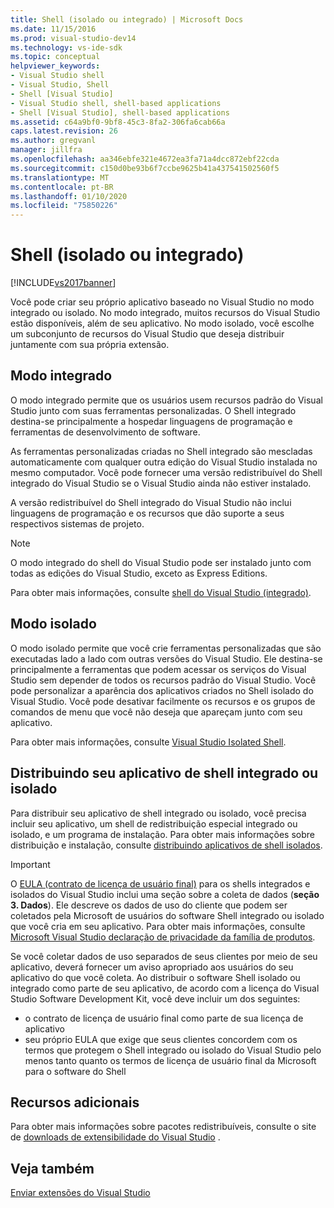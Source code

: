 ```yaml
---
title: Shell (isolado ou integrado) | Microsoft Docs
ms.date: 11/15/2016
ms.prod: visual-studio-dev14
ms.technology: vs-ide-sdk
ms.topic: conceptual
helpviewer_keywords:
- Visual Studio shell
- Visual Studio, Shell
- Shell [Visual Studio]
- Visual Studio shell, shell-based applications
- Shell [Visual Studio], shell-based applications
ms.assetid: c64a9bf0-9bf8-45c3-8fa2-306fa6cab66a
caps.latest.revision: 26
ms.author: gregvanl
manager: jillfra
ms.openlocfilehash: aa346ebfe321e4672ea3fa71a4dcc872ebf22cda
ms.sourcegitcommit: c150d0be93b6f7ccbe9625b41a437541502560f5
ms.translationtype: MT
ms.contentlocale: pt-BR
ms.lasthandoff: 01/10/2020
ms.locfileid: "75850226"
---
```

# <a name="shell-isolated-or-integrated"></a>Shell (isolado ou integrado)
[!INCLUDE[vs2017banner](../includes/vs2017banner.md)]

Você pode criar seu próprio aplicativo baseado no Visual Studio no modo integrado ou isolado. No modo integrado, muitos recursos do Visual Studio estão disponíveis, além de seu aplicativo. No modo isolado, você escolhe um subconjunto de recursos do Visual Studio que deseja distribuir juntamente com sua própria extensão.  
  
## <a name="integrated-mode"></a>Modo integrado  
 O modo integrado permite que os usuários usem recursos padrão do Visual Studio junto com suas ferramentas personalizadas. O Shell integrado destina-se principalmente a hospedar linguagens de programação e ferramentas de desenvolvimento de software.  
  
 As ferramentas personalizadas criadas no Shell integrado são mescladas automaticamente com qualquer outra edição do Visual Studio instalada no mesmo computador. Você pode fornecer uma versão redistribuível do Shell integrado do Visual Studio se o Visual Studio ainda não estiver instalado.  
  
 A versão redistribuível do Shell integrado do Visual Studio não inclui linguagens de programação e os recursos que dão suporte a seus respectivos sistemas de projeto.  
  
> [!NOTE]
> O modo integrado do shell do Visual Studio pode ser instalado junto com todas as edições do Visual Studio, exceto as Express Editions.  
  
 Para obter mais informações, consulte [shell do Visual Studio (integrado)](../extensibility/visual-studio-shell-integrated.md).  
  
## <a name="isolated-mode"></a>Modo isolado  
 O modo isolado permite que você crie ferramentas personalizadas que são executadas lado a lado com outras versões do Visual Studio. Ele destina-se principalmente a ferramentas que podem acessar os serviços do Visual Studio sem depender de todos os recursos padrão do Visual Studio. Você pode personalizar a aparência dos aplicativos criados no Shell isolado do Visual Studio. Você pode desativar facilmente os recursos e os grupos de comandos de menu que você não deseja que apareçam junto com seu aplicativo.  
  
 Para obter mais informações, consulte [Visual Studio Isolated Shell](../extensibility/visual-studio-isolated-shell.md).  
  
## <a name="distributing-your-integrated-or-isolated-shell-application"></a>Distribuindo seu aplicativo de shell integrado ou isolado  
 Para distribuir seu aplicativo de shell integrado ou isolado, você precisa incluir seu aplicativo, um shell de redistribuição especial integrado ou isolado, e um programa de instalação. Para obter mais informações sobre distribuição e instalação, consulte [distribuindo aplicativos de shell isolados](../extensibility/distributing-isolated-shell-applications.md).  
  
> [!IMPORTANT]
> O [EULA (contrato de licença de usuário final)](https://www.visualstudio.com/support/legal/mt171552) para os shells integrados e isolados do Visual Studio inclui uma seção sobre a coleta de dados (**seção 3. Dados**).  Ele descreve os dados de uso do cliente que podem ser coletados pela Microsoft de usuários do software Shell integrado ou isolado que você cria em seu aplicativo. Para obter mais informações, consulte [Microsoft Visual Studio declaração de privacidade da família de produtos](https://www.visualstudio.com/dn948229).  
> 
> Se você coletar dados de uso separados de seus clientes por meio de seu aplicativo, deverá fornecer um aviso apropriado aos usuários do seu aplicativo do que você coleta.  Ao distribuir o software Shell isolado ou integrado como parte de seu aplicativo, de acordo com a licença do Visual Studio Software Development Kit, você deve incluir um dos seguintes:  
> 
> - o contrato de licença de usuário final como parte de sua licença de aplicativo  
> - seu próprio EULA que exige que seus clientes concordem com os termos que protegem o Shell integrado ou isolado do Visual Studio pelo menos tanto quanto os termos de licença de usuário final da Microsoft para o software do Shell  
  
## <a name="additional-resources"></a>Recursos adicionais  
 Para obter mais informações sobre pacotes redistribuíveis, consulte o site de [downloads de extensibilidade do Visual Studio](https://msdn.microsoft.com/vstudio/bb984878.aspx) .  
  
## <a name="see-also"></a>Veja também  
 [Enviar extensões do Visual Studio](../extensibility/shipping-visual-studio-extensions.md)
